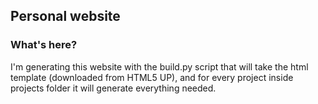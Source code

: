 ## Personal website

### What's here?

I'm generating this website with the build.py script that will take the html template (downloaded from HTML5 UP), and for every project inside projects folder it will generate everything needed.

